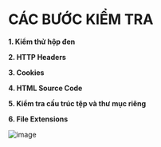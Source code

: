 # CÁC BƯỚC KIỂM TRA #

**1. Kiểm thử hộp đen**

**2. HTTP Headers**

**3. Cookies**

**4. HTML Source Code**

**5. Kiểm tra cấu trúc tệp và thư mục riêng**

**6. File Extensions**

![image](https://github.com/user-attachments/assets/574b56e5-c485-4934-a6e0-51de63468ae9)

